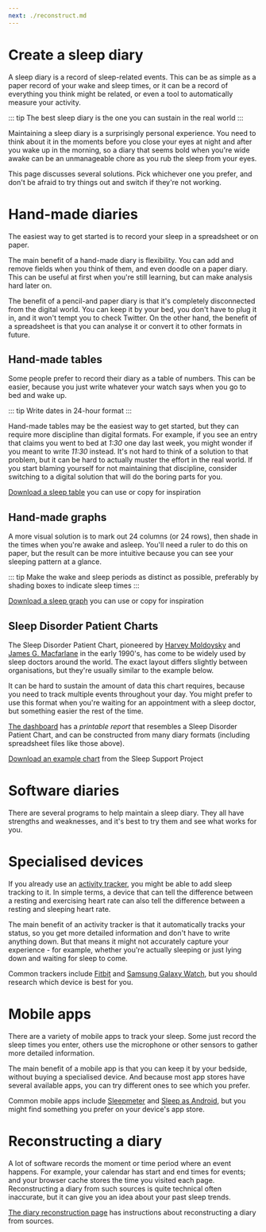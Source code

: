 ```yaml
---
next: ./reconstruct.md
---
```


# Create a sleep diary

A sleep diary is a record of sleep-related events.  This can be as simple as a paper record of your wake and sleep times, or it can be a record of everything you think might be related, or even a tool to automatically measure your activity.

::: tip
The best sleep diary is the one you can sustain in the real world
:::

Maintaining a sleep diary is a surprisingly personal experience.  You need to think about it in the moments before you close your eyes at night and after you wake up in the morning, so a diary that seems bold when you're wide awake can be an unmanageable chore as you rub the sleep from your eyes.

This page discusses several solutions.  Pick whichever one you prefer, and don't be afraid to try things out and switch if they're not working.

# Hand-made diaries

The easiest way to get started is to record your sleep in a spreadsheet or on paper.

The main benefit of a hand-made diary is flexibility.  You can add and remove fields when you think of them, and even doodle on a paper diary.  This can be useful at first when you're still learning, but can make analysis hard later on.

The benefit of a pencil-and paper diary is that it's completely disconnected from the digital world.  You can keep it by your bed, you don't have to plug it in, and it won't tempt you to check Twitter.  On the other hand, the benefit of a spreadsheet is that you can analyse it or convert it to other formats in future.

## Hand-made tables

Some people prefer to record their diary as a table of numbers.  This can be easier, because you just write whatever your watch says when you go to bed and wake up.

::: tip
Write dates in 24-hour format
:::

Hand-made tables may be the easiest way to get started, but they can require more discipline than digital formats.  For example, if you see an entry that claims you went to bed at _1:30_ one day last week, you might wonder if you meant to write _11:30_ instead.  It's not hard to think of a solution to that problem, but it can be hard to actually muster the effort in the real world.  If you start blaming yourself for not maintaining that discipline, consider switching to a digital solution that will do the boring parts for you.

[Download a sleep table](SleepTable.xlsx) you can use or copy for inspiration

## Hand-made graphs

A more visual solution is to mark out 24 columns (or 24 rows), then shade in the times when you're awake and asleep.  You'll need a ruler to do this on paper, but the result can be more intuitive because you can see your sleeping pattern at a glance.

::: tip
Make the wake and sleep periods as distinct as possible, preferably by shading boxes to indicate sleep times
:::

[Download a sleep graph](SleepGraph.xlsx) you can use or copy for inspiration

## Sleep Disorder Patient Charts

The Sleep Disorder Patient Chart, pioneered by [Harvey Moldoysky](http://sites.utoronto.ca/pain/about-us/profile/harvey-moldofsky.html) and [James G. Macfarlane](https://www.psychiatry.utoronto.ca/faculty/james-g-macfarlane) in the early 1990's, has come to be widely used by sleep doctors around the world.  The exact layout differs slightly between organisations, but they're usually similar to the example below.

It can be hard to sustain the amount of data this chart requires, because you need to track multiple events throughout your day.  You might prefer to use this format when you're waiting for an appointment with a sleep doctor, but something easier the rest of the time.

[The dashboard](https://sleepdiary.github.io/dashboard) has a _printable report_ that resembles a Sleep Disorder Patient Chart, and can be constructed from many diary formats (including spreadsheet files like those above).

[Download an example chart](https://sleepsupportproject.org/wp-content/uploads/2020/11/sleep-diary-BLANK.pdf) from the Sleep Support Project

# Software diaries

There are several programs to help maintain a sleep diary.  They all have strengths and weaknesses, and it's best to try them and see what works for you.

# Specialised devices

If you already use an [activity tracker](https://en.wikipedia.org/wiki/Activity_tracker), you might be able to add sleep tracking to it.  In simple terms, a device that can tell the difference between a resting and exercising heart rate can also tell the difference between a resting and sleeping heart rate.

The main benefit of an activity tracker is that it automatically tracks your status, so you get more detailed information and don't have to write anything down.  But that means it might not accurately capture your experience - for example, whether you're actually sleeping or just lying down and waiting for sleep to come.

Common trackers include [Fitbit](https://en.wikipedia.org/wiki/List_of_Fitbit_products) and [Samsung Galaxy Watch](https://en.wikipedia.org/wiki/Samsung_Galaxy_Watch), but you should research which device is best for you.

# Mobile apps

There are a variety of mobile apps to track your sleep.  Some just record the sleep times you enter, others use the microphone or other sensors to gather more detailed information.

The main benefit of a mobile app is that you can keep it by your bedside, without buying a specialised device.  And because most app stores have several available apps, you can try different ones to see which you prefer.

Common mobile apps include [Sleepmeter](http://www.squalllinesoftware.com/?q=node/2) and [Sleep as Android](https://sleep.urbandroid.org/), but you might find something you prefer on your device's app store.

# Reconstructing a diary

A lot of software records the moment or time period where an event happens.  For example, your calendar has start and end times for events; and your browser cache stores the time you visited each page.  Reconstructing a diary from such sources is quite technical often inaccurate, but it can give you an idea about your past sleep trends.

[The diary reconstruction page](reconstruct) has instructions about reconstructing a diary from sources.

